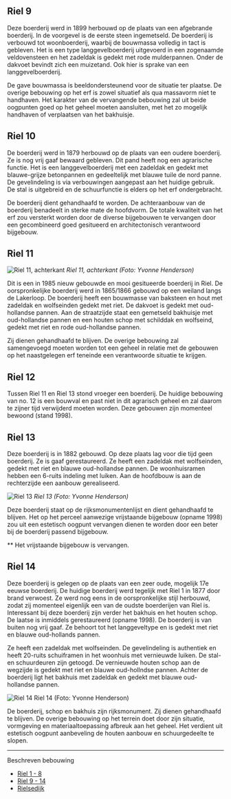 ## Riel 9
Deze boerderij werd in 1899 herbouwd op de plaats van een afgebrande boerderij. In de voorgevel is de eerste steen ingemetseld. De boerderij is verbouwd tot woonboerderij, waarbij de bouwmassa volledig in tact is gebleven. Het is een type langgevelboerderij uitgevoerd in een zogenaamde veldovensteen en het zadeldak is gedekt met rode mulderpannen. Onder de dakvoet bevindt zich een muizetand.
Ook hier is sprake van een langgevelboerderij. 

De gave bouwmassa is beeldondersteunend voor de situatie ter plaatse. De overige bebouwing op het erf is zowel situatief als qua massavorm niet te handhaven.
Het karakter van de vervangende bebouwing zal uit beide oogpunten goed op het geheel moeten aansluiten, met het zo mogelijk handhaven of verplaatsen van het bakhuisje.

## Riel 10
De boerderij werd in 1879 herbouwd op de plaats van een oudere boerderij. Ze is nog vrij gaaf bewaard gebleven. Dit pand heeft nog een agrarische functie.
Het is een langgevelboerderij met een zadeldak en gedekt met blauwe-grijze betonpannen en gedeeltelijk met blauwe tuile de nord panne. De gevelindeling is via verbouwingen aangepast aan het huidige gebruik. De stal is uitgebreid en de schuurfunctie is elders op het erf ondergebracht. 

De boerderij dient gehandhaafd te worden. De achteraanbouw van de boerderij benadeelt in sterke mate de hoofdvorm. De totale kwaliteit van het erf zou versterkt worden door de diverse bijgebouwen te vervangen door een gecombineerd goed gesitueerd en architectonisch verantwoord bijgebouw.

## Riel 11
![Riel 11, achterkant](riel11backy.jpg)
*Riel 11, achterkant (Foto: Yvonne Henderson)*

Dit is een in 1985 nieuw gebouwde en mooi gesitueerde boerderij in Riel.
De oorspronkelijke boerderij werd in 1865/1866 gebouwd op een weiland langs de Lakerloop. De boerderij heeft een bouwmasse van baksteen en hout met zadeldak en wolfseinden gedekt met riet. De dakvoet is gedekt met oud-hollandse pannen. Aan de straatzijde staat een gemetseld bakhuisje met oud-hollandse pannen en een houten schop met schilddak en wolfseind, gedekt met riet en rode oud-hollandse pannen.

Zij dienen gehandhaafd te blijven. De overige bebouwing zal samengevoegd moeten worden tot een geheel in relatie met de gebouwen op het naastgelegen erf teneinde een verantwoorde situatie te krijgen.

## Riel 12
Tussen Riel 11 en Riel 13 stond vroeger een boerderij. De huidige bebouwing van no. 12 is een bouwval en past niet in dit agrarisch geheel en zal daarom te zijner tijd verwijderd moeten worden. Deze gebouwen zijn momenteel bewoond (stand 1998).

## Riel 13
Deze boerderij is in 1882 gebouwd. Op deze plaats lag voor die tijd geen boerderij. Ze is gaaf gerestaureerd.
Ze heeft een zadeldak met wolfseinden, gedekt met riet en blauwe oud-hollandse pannen. De woonhuisramen hebben een 6-ruits indeling met luiken.
Aan de hoofdbouw is aan de rechterzijde een aanbouw gerealiseerd.

![Riel 13](riel13y.jpg)
*Riel 13 (Foto: Yvonne Henderson)*

Deze boerderij staat op de rijksmonumentenlijst en dient gehandhaafd te blijven. Het op het perceel aanwezige vrijstaande bijgebouw (opname 1998) zou uit een estetisch oogpunt vervangen dienen te worden door een beter bij de boerderij passend bijgebouw.

** Het vrijstaande bijgebouw is vervangen.

## Riel 14
Deze boerderij is gelegen op de plaats van een zeer oude, mogelijk 17e eeuwse boerderij. De huidige boerderij werd tegelijk met Riel 1 in 1877 door brand verwoest. Ze werd nog eens in de oorspronkelijke stijl herbouwd, zodat zij momenteel eigenlijk een van de oudste boerderijen van Riel is. Interessant bij deze boerderij zijn verder het bakhuis en het houten schop. De laatse is inmiddels gerestaureerd (opname 1998). De boerderij is van buiten nog vrij gaaf. Ze behoort tot het langgeveltype en is gedekt met riet en blauwe oud-hollands pannen.

Ze heeft een zadeldak met wolfseinden. De gevelindeling is authentiek en heeft 20-ruits schuiframen in het woonhuis met vernieuwde luiken.
De stal- en schuurdeuren zijn getoogd. De vernieuwde houten schop aan de wegzijde is gedekt met riet en blauwe oud-hollndse pannen. Achter de boerderij ligt het bakhuis met zadeldak en gedekt met blauwe oud-hollandse pannen.

![Riel 14](riel14y.jpg)
Riel 14 (Foto: Yvonne Henderson)

De boerderij, schop en bakhuis zijn rijksmonument. Zij dienen gehandhaafd te blijven. De overige bebouwing op het terrein doet door zijn situatie, vormgeving en materiaaltoepassing afbreuk aan het geheel. Het verdient uit estetisch oogpunt aanbeveling de houten aanbouw en schuurgedeelte te slopen.

---
Beschreven bebouwing
* [Riel 1 - 8](riel1-8)
* [Riel 9 - 14](riel9-14)
* [Rielsedijk](rielsedijk)
